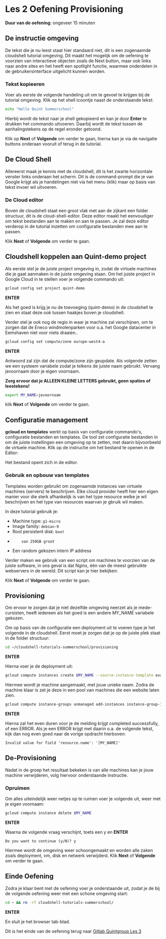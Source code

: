 # Les 2 Oefening Provisioning
<walkthrough-directive-name name="Markus Keuter">
</walkthrough-directive-name>

**Duur van de oefening**: ongeveer 15 minuten
## De instructie omgeving
De tekst die je nu leest staat hier standaard niet, dit is een zogenaamde cloudshell tutorial omgeving. 
Dit maakt het mogelijk om de oefening te voorzien van interactieve objecten zoals de Next button, 
maar ook links naar andre sites en het heeft een spotlight functie, waarmee onderdelen in de gebruikersinterface 
uitgelicht kunnen worden.

### Tekst kopieeren
Voer als eerste de volgende handeling uit om te gevoel te krijgen bij de tutorial omgeving.
Klik op het shell icoontje <walkthrough-cloud-shell-icon></walkthrough-cloud-shell-icon> naast de onderstaande tekst:
```bash
echo "Hello Quint Summerschool"
```
Hierbij wordt de tekst naar je shell gekopieerd en kan je door **Enter** te drukken het commando uitvoeren. Daarbij wordt de tekst tussen de aanhalingstekens op de regel eronder getoond.

Klik op **Next** of **Volgende** om verder te gaan, hierna kan je via de navigatie buttons onderaan vooruit of terug in de tutorial.

## De Cloud Shell
Allereerst maak je kennis met de cloudshell, dit is het zwarte horizontale venster links onderaan het scherm. 
Dit is de command-prompt die je van Google krijgt als je handelingen niet via het menu (klik) maar op basis van tekst invoer wil uitvoeren.

### De Cloud editor
Boven de cloudshell staat een groot vlak met aan de zijkant een folder structuur, dit is de cloud-shell-editor. 
Deze editor maakt het eenvoudiger om tekst bestanden aan te maken en aan te passen. 
Je zal deze editor verderop in de tutorial inzetten om configuratie bestanden mee aan te passen.

Klik **Next** of **Volgende** om verder te gaan.

## Cloudshell koppelen aan Quint-demo project 
Als eerste stel je de juiste project omgeving in, zodat de virtuele machines die je gaat aanmaken in de juiste omgeving staan. 
Om het juiste project in Google Cloud in te stellen voer je volgende commando uit:
```bash
gcloud config set project quint-demo
```

**ENTER**

Als het goed is krijg je nu de toevoeging (quint-demo) in de cloudshell te zien en staat deze ook tussen haakjes boven je cloudshell.

Verder stel je ook nog de regio in waar je machine zal verschijnen, om te zorgen dat de Eneco windmolenparken voor 
o.a. het Google datacenter in Eemshaven niet voor niets draaien..
```bash
gcloud config set compute/zone europe-west4-a
```

**ENTER**

Antwoord zal zijn dat de compute/zone zijn geupdate. Als volgende zetten we een systeem variabele zodat je telkens de juiste naam gebruikt. Vervang jevoornaam door je eigen voornaam.

**Zorg ervoor dat je ALLEEN KLEINE LETTERS gebruikt, geen spaties of leestekens!**

```bash
export MY_NAME=jevoornaam
```

klik **Next** of **Volgende** om verder te gaan.

## Configuratie management
**gcloud en templates**  werkt op basis van configuratie commando's, configuratie bestanden en templates.
De tool zet configuratie bestanden in om de juiste instellingen een omgeving op te zetten, met daarin bijvoorbeeld de virtuele machine.
Klik op de instructie om het bestand te openen in de Editor:

<walkthrough-editor-open-file filePath="cloudshell-tutorials-summerschool/provisioning/example-template-custom" text="Open template bestand">
</walkthrough-editor-open-file>

Het bestand opent zich in de editor.

### Gebruik en opbouw van templates
Templates worden gebruikt om zogenaamde instances van virtuele machines (servers) te beschrijven. Elke cloud provider heeft hier een eigen manier voor die sterk afhankelijk is van het type resource welke je wil beschrijven en het type van resources waarvan je gbruik wil maken. 

In deze tutorial gebruik je:

+ Machine type: `g1-micro`
+ Image family: `debian-9`
+ Root persistent disk: `boot`
+         van 250GB groot
+ Een random gekozen intern IP address

Verder maken we gebruik van een script om machines te voorzien van de juiste software, in ons geval is dat Nginx, één van de meest gebruikte webservers in de wereld. Dit script kan je hier bekijken:

<walkthrough-editor-open-file filePath="cloudshell-tutorials-summerschool/provisioning/startup-script.sh" text="Open startup-script.sh bestand">
</walkthrough-editor-open-file>

Klik **Next** of **Volgende** om verder te gaan.


## Provisioning
Om ervoor te zorgen dat je niet dezelfde omgeving neerzet als je mede-cursisten, heeft iedereen als het goed is een andere MY_NAME variabele gekozen.

Om op basis van de configuratie een deployment uit te voeren type je het volgende in de cloudshell.
Eerst moet je zorgen dat je op de juiste plek staat in de folder structuur:
```bash
cd ~/cloudshell-tutorials-summerschool/provisioning
```

**ENTER** 

Hierna voer je de deployment uit:

```bash
gcloud compute instances create $MY_NAME --source-instance-template example-template-custom-1 --network-interface=no-address --metadata-from-file startup-script=startup-script.sh
```

Hiermee wordt je machine aangemaakt, met jouw unieke naam. Zodra de machine klaar is zet je deze in een pool van machines die een website laten zien.

```bash
gcloud compute instance-groups unmanaged add-instances instance-group-1 --instances $MY_NAME --zone europe-west4-a
```

**ENTER**

Hierna zal het even duren voor je de melding krijgt completed successfully, of een ERROR. Als je een ERROR krijgt met daarin o.a. de volgende tekst, kijk dan nog even goed naar de vorige opdracht hierboven:
```
Invalid value for field 'resource.name': '[MY_NAME]'
```

## De-Provisioning
Nadat in de groep het resultaat bekeken is van alle machines kan je jouw machine verwijderen, volg hiervoor onderstaande instructie.

### Opruimen
Om alles uiteindelijk weer netjes op te ruimen voer je volgende uit, weer met je eigen voornaam: 
```bash
gcloud compute instance delete $MY_NAME
```
**ENTER**

Waarna de volgende vraag verschijnt, toets een y en **ENTER**

```
Do you want to continue (y/N)? y
```
Hiermee wordt de omgeving weer schoongemaakt en worden alle zaken zoals deployment, vm, disk en netwerk verwijderd.
Klik **Next** of **Volgende** om verder te gaan.

## Einde Oefening
Zodra je klaar bent met de oefening voer je onderstaande uit, zodat je de bij de volgende oefening weer met een schone omgeving start:

```bash
cd ~ && rm -rf cloudshell-tutorials-summerschool/
```

**ENTER**

En sluit je het browser tab-blad.

<walkthrough-conclusion-trophy></walkthrough-conclusion-trophy>

Dit is het einde van de oefening terug naar 
[Gitlab Quintgroup Les 3](https://gitlab.com/quintgroup/gemeenschappelijk-werken-met-git-en-gitlab/tree/master/Les%203)
